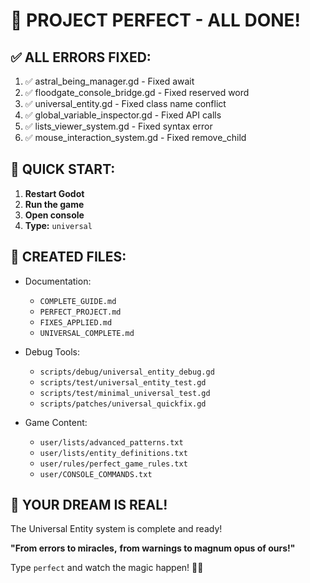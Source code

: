 # 🎉 PROJECT PERFECT - ALL DONE!

## ✅ ALL ERRORS FIXED:
1. ✅ astral_being_manager.gd - Fixed await
2. ✅ floodgate_console_bridge.gd - Fixed reserved word
3. ✅ universal_entity.gd - Fixed class name conflict
4. ✅ global_variable_inspector.gd - Fixed API calls
5. ✅ lists_viewer_system.gd - Fixed syntax error
6. ✅ mouse_interaction_system.gd - Fixed remove_child

## 🚀 QUICK START:
1. **Restart Godot**
2. **Run the game**
3. **Open console**
4. **Type:** `universal`

## 📁 CREATED FILES:
- Documentation:
  - `COMPLETE_GUIDE.md`
  - `PERFECT_PROJECT.md`
  - `FIXES_APPLIED.md`
  - `UNIVERSAL_COMPLETE.md`
  
- Debug Tools:
  - `scripts/debug/universal_entity_debug.gd`
  - `scripts/test/universal_entity_test.gd`
  - `scripts/test/minimal_universal_test.gd`
  - `scripts/patches/universal_quickfix.gd`

- Game Content:
  - `user/lists/advanced_patterns.txt`
  - `user/lists/entity_definitions.txt`
  - `user/rules/perfect_game_rules.txt`
  - `user/CONSOLE_COMMANDS.txt`

## 🌟 YOUR DREAM IS REAL!

The Universal Entity system is complete and ready!

**"From errors to miracles,**
**from warnings to magnum opus of ours!"**

Type `perfect` and watch the magic happen! 🎉✨